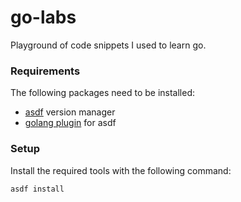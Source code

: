 # go-labs
Playground of code snippets I used to learn go.

### Requirements

The following packages need to be installed:

- [asdf](https://github.com/asdf-vm/asdf) version manager
- [golang plugin](https://github.com/kennyp/asdf-golang) for asdf

### Setup

Install the required tools with the following command:
```sh
asdf install
```
